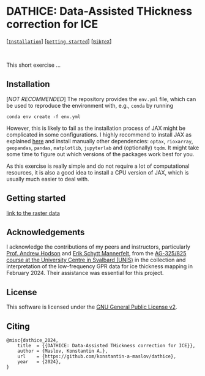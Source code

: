 # DATHICE: Data-Assisted THickness correction for ICE

<!-- [Konstantin A. Maslov](https://people.utwente.nl/k.a.maslov) -->

[[`Installation`](#installation)] [[`Getting started`](#getting-started)] [[`BibTeX`](#citing)] 

<br/>

This short exercise ...

## Installation

\[*NOT RECOMMENDED*\] The repository provides the `env.yml` file, which can be used to reproduce the environment with, e.g., `conda` by running
```
conda env create -f env.yml
```

However, this is likely to fail as the installation process of JAX might be complicated in some configurations.
I highly recommend to install JAX as explained [here](https://jax.readthedocs.io/en/latest/installation.html) and install manually other dependencies: `optax`, `rioxarray`, `geopandas`, `pandas`, `matplotlib`, `jupyterlab` and (optionally) `tqdm`. 
It might take some time to figure out which versions of the packages work best for you. 

As this exercise is really simple and do not require a lot of computational resources, it is also a good idea to install a CPU version of JAX, which is usually much easier to deal with.

## Getting started

[link to the raster data](https://bit.ly/4gce19k)

## Acknowledgements

I acknowledge the contributions of my peers and instructors, particularly [Prof. Andrew Hodson](https://www.unis.no/staff/andy-hodson/) and [Erik Schytt Mannerfelt](https://www.mn.uio.no/geo/english/people/aca/geohyd/erikmann/), from the [AG-325/825 course at the University Centre in Svalbard (UNIS)](https://www.unis.no/courses/ag-825-glaciology/) in the collection and interpretation of the low-frequency GPR data for ice thickness mapping in February 2024. 
Their assistance was essential for this project. 

## License

This software is licensed under the [GNU General Public License v2](LICENSE).

## Citing

```
@misc{dathice_2024,
    title  = {{DATHICE: Data-Assisted THickness correction for ICE}},
    author = {Maslov, Konstantin A.},
    url    = {https://github.com/konstantin-a-maslov/dathice},
    year   = {2024},
}
``` 
